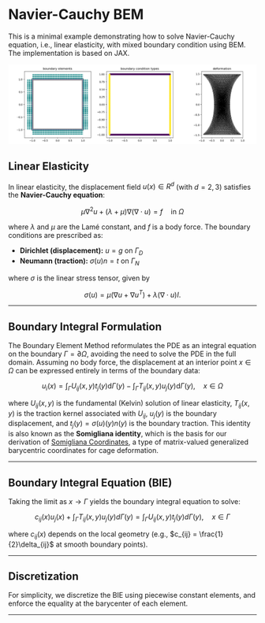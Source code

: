 # Navier-Cauchy BEM

This is a minimal example demonstrating how to solve Navier-Cauchy
equation, i.e., linear elasticity, with mixed boundary condition using
BEM. The implementation is based on JAX.

![result](somig_exm.png)

## Linear Elasticity

In linear elasticity, the displacement field $u(x) \in R^d$
(with $d = 2,3$) satisfies the **Navier-Cauchy equation**:

$$
\mu \nabla^2 u + (\lambda + \mu) \nabla (\nabla \cdot u) = f \quad \text{in } \Omega
$$

where $\lambda$ and $\mu$ are the Lamé constant, and $f$ is a body force. The
boundary conditions are prescribed as:

- **Dirichlet (displacement):**  $u = g$ on $\Gamma_D$
- **Neumann (traction):** $\sigma(u) n = t$ on $\Gamma_N$

where $\sigma$ is the linear stress tensor, given by

$$
\sigma(u) = \mu(\nabla u + \nabla u^T) + \lambda (\nabla \cdot u)I.
$$

---

## Boundary Integral Formulation

The Boundary Element Method reformulates the PDE as an integral
equation on the boundary $\Gamma = \partial\Omega$, avoiding the need
to solve the PDE in the full domain. Assuming no body force, the
displacement at an interior point $x \in \Omega$ can be expressed
entirely in terms of the boundary data:

$$
u_i(x) = \int_{\Gamma} U_{ij}(x,y) t_j(y) \mathrm{d}\Gamma(y) - \int_{\Gamma} T_{ij}(x,y) u_j(y) \mathrm{d}\Gamma(y), \quad x\in \Omega
$$

where $U_{ij}(x,y)$ is the fundamental (Kelvin) solution of linear
elasticity, $T_{ij}(x,y)$ is the traction kernel associated with
$U_{ij}$, $u_j(y)$ is the boundary displacement, and $t_j(y) =
\sigma(u)(y) n(y)$ is the boundary traction. This identity is also
known as the **Somigliana identity**, which is the basis for our
derivation of [Somigliana
Coordinates](https://jiongchen.github.io/files/somi-paper.pdf), a type
of matrix-valued generalized barycentric coordinates for cage
deformation.

---

## Boundary Integral Equation (BIE)

Taking the limit as $x \to \Gamma$ yields the boundary integral
equation to solve:

$$
c_{ij}(x) u_j(x) + \int_{\Gamma} T_{ij}(x,y) u_j(y) d\Gamma(y)
= \int_{\Gamma} U_{ij}(x,y) t_j(y) d\Gamma(y), \quad x \in \Gamma
$$

where $c_{ij}(x)$ depends on the local geometry (e.g., $c_{ij} =
\frac{1}{2}\delta_{ij}$ at smooth boundary points).

---

## Discretization

For simplicity, we discretize the BIE using piecewise constant
elements, and enforce the equality at the barycenter of each element.

---